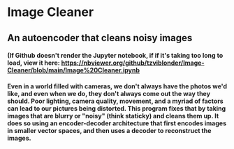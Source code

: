 # Image Cleaner
## An autoencoder that cleans noisy images
#### (If Github doesn't render the Jupyter notebook, if if it's taking too long to load, view it here: https://nbviewer.org/github/tzviblonder/Image-Cleaner/blob/main/Image%20Cleaner.ipynb

#### Even in a world filled with cameras, we don't always have the photos we'd like, and even when we do, they don't always come out the way they should. Poor lighting, camera quality, movement, and a myriad of factors can lead to our pictures being distorted. This program fixes that by taking images that are blurry or "noisy" (think staticky) and cleans them up. It does so using an encoder-decoder architecture that first encodes images in smaller vector spaces, and then uses a decoder to reconstruct the images.
